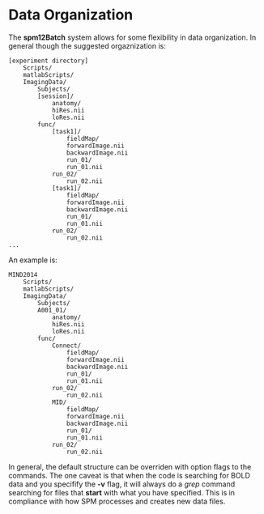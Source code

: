 # Data Organization

The **spm12Batch** system allows for some flexibility in data organization. In general though the suggested orgaznization is:

```
[experiment directory]
    Scripts/
    matlabScripts/
    ImagingData/
        Subjects/
	    [session]/
	        anatomy/
		    hiRes.nii
		    loRes.nii
		func/
		    [task1]/
		        fieldMap/
			    forwardImage.nii
			    backwardImage.nii
		        run_01/
			    run_01.nii
			run_02/
			    run_02.nii
		    [task1]/
	     		fieldMap/
			    forwardImage.nii
			    backwardImage.nii
		        run_01/
			    run_01.nii
			run_02/
			    run_02.nii
...
```


An example is:

```
MIND2014
    Scripts/
    matlabScripts/
    ImagingData/
        Subjects/
	    A001_01/
	        anatomy/
		    hiRes.nii
		    loRes.nii
		func/
		    Connect/
		        fieldMap/
			    forwardImage.nii
			    backwardImage.nii
		        run_01/
			    run_01.nii
			run_02/
			    run_02.nii
		    MID/
	     		fieldMap/
			    forwardImage.nii
			    backwardImage.nii
		        run_01/
			    run_01.nii
			run_02/
			    run_02.nii
```

In general, the default structure can be overriden with option flags to the commands. The one caveat is that when the code is searching for BOLD data and you specifify the **-v** flag, it will always do a _grep_ command searching for files that **start** with what you have specified. This is in compliance with how SPM processes and creates new data files.